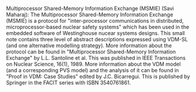 Multiprocessor Shared-Memory Information Exchange (MSMIE) (Savi Maharaj): 
The Multiprocessor Shared-Memory Information Exchange (MSMIE) is a protocol for "inter-processor communications in distributed, microprocessor-based nuclear safety systems" which has been used in the embedded software of Westinghouse nucear systems designs. This small note contains three level of abstract descriptions expressed using VDM-SL (and one alternative modelling strategy). More information about the protocol can be found in "Multiprocessor Shared-Memory Information Exchange" by L.L. Santoline et al. This was published in IEEE Transactions on Nuclear Science, 16(1), 1989. More information about the VDM model (and a corresponding PVS model) and the analysis of it can be found in "Proof in VDM: Case Studies" edited by J.C. Bicarregui. This is published by Springer in the FACIT series with ISBN 3540761861.
